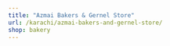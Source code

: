 ```yaml
---
title: "Azmai Bakers & Gernel Store"
url: /karachi/azmai-bakers-and-gernel-store/
shop: bakery
---
```

